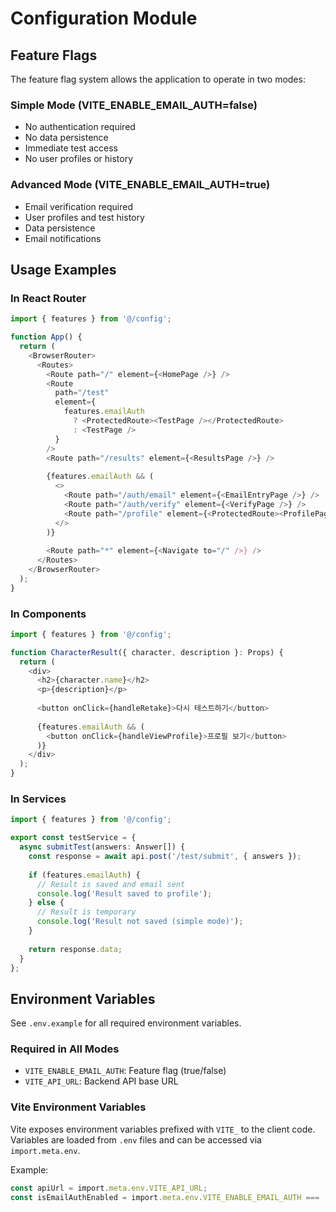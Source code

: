 # Configuration Module

## Feature Flags

The feature flag system allows the application to operate in two modes:

### Simple Mode (VITE_ENABLE_EMAIL_AUTH=false)
- No authentication required
- No data persistence
- Immediate test access
- No user profiles or history

### Advanced Mode (VITE_ENABLE_EMAIL_AUTH=true)
- Email verification required
- User profiles and test history
- Data persistence
- Email notifications

## Usage Examples

### In React Router
```typescript
import { features } from '@/config';

function App() {
  return (
    <BrowserRouter>
      <Routes>
        <Route path="/" element={<HomePage />} />
        <Route 
          path="/test" 
          element={
            features.emailAuth 
              ? <ProtectedRoute><TestPage /></ProtectedRoute> 
              : <TestPage />
          } 
        />
        <Route path="/results" element={<ResultsPage />} />
        
        {features.emailAuth && (
          <>
            <Route path="/auth/email" element={<EmailEntryPage />} />
            <Route path="/auth/verify" element={<VerifyPage />} />
            <Route path="/profile" element={<ProtectedRoute><ProfilePage /></ProtectedRoute>} />
          </>
        )}
        
        <Route path="*" element={<Navigate to="/" />} />
      </Routes>
    </BrowserRouter>
  );
}
```

### In Components
```typescript
import { features } from '@/config';

function CharacterResult({ character, description }: Props) {
  return (
    <div>
      <h2>{character.name}</h2>
      <p>{description}</p>
      
      <button onClick={handleRetake}>다시 테스트하기</button>
      
      {features.emailAuth && (
        <button onClick={handleViewProfile}>프로필 보기</button>
      )}
    </div>
  );
}
```

### In Services
```typescript
import { features } from '@/config';

export const testService = {
  async submitTest(answers: Answer[]) {
    const response = await api.post('/test/submit', { answers });
    
    if (features.emailAuth) {
      // Result is saved and email sent
      console.log('Result saved to profile');
    } else {
      // Result is temporary
      console.log('Result not saved (simple mode)');
    }
    
    return response.data;
  }
};
```

## Environment Variables

See `.env.example` for all required environment variables.

### Required in All Modes
- `VITE_ENABLE_EMAIL_AUTH`: Feature flag (true/false)
- `VITE_API_URL`: Backend API base URL

### Vite Environment Variables

Vite exposes environment variables prefixed with `VITE_` to the client code.
Variables are loaded from `.env` files and can be accessed via `import.meta.env`.

Example:
```typescript
const apiUrl = import.meta.env.VITE_API_URL;
const isEmailAuthEnabled = import.meta.env.VITE_ENABLE_EMAIL_AUTH === 'true';
```
